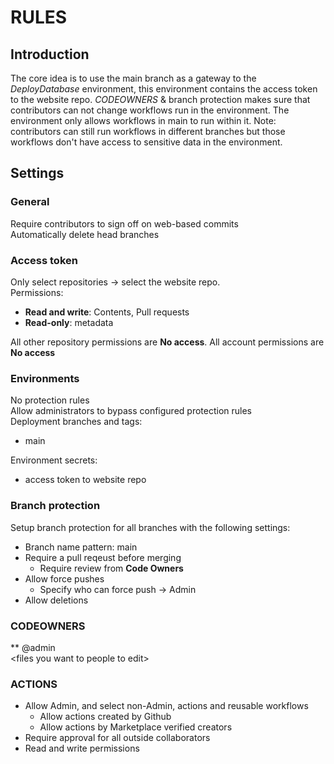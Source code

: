 # RULES

## Introduction
The core idea is to use the main branch as a gateway to the *DeployDatabase* environment, this environment contains the access token to the website repo. *CODEOWNERS* & branch protection makes sure that contributors can not change workflows run in the environment. The environment only allows workflows in main to run within it. Note: contributors can still run workflows in different branches but those workflows don't have access to sensitive data in the environment.

## Settings

### General
Require contributors to sign off on web-based commits\
Automatically delete head branches

### Access token
Only select repositories -> select the website repo.\
Permissions:
- **Read and write**: Contents, Pull requests
- **Read-only**: metadata

All other repository permissions are **No access**.
All account permissions are **No access**

### Environments
No protection rules\
Allow administrators to bypass configured protection rules\
Deployment branches and tags:
- main

Environment secrets:
- access token to website repo

### Branch protection
Setup branch protection for all branches with the following settings:
- Branch name pattern: main
- Require a pull reqeust before merging
    - Require review from **Code Owners**
- Allow force pushes
    - Specify who can force push -> Admin
- Allow deletions

### CODEOWNERS
** @admin\
\<files you want to people to edit\>

### ACTIONS
- Allow Admin, and select non-Admin, actions and reusable workflows
    - Allow actions created by Github
    - Allow actions by Marketplace verified creators
- Require approval for all outside collaborators
- Read and write permissions